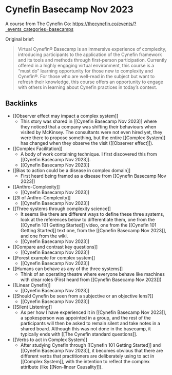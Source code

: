 # Cynefin Basecamp Nov 2023

A course from The Cynefin Co: https://thecynefin.co/events/?_events_categories=basecamps

Original brief:
> Virtual Cynefin® Basecamp is an immersive experience of complexity, introducing participants to the application of the Cynefin framework and its tools and methods through first-person participation. Currently offered in a highly engaging virtual environment, this course is a “must do” learning opportunity for those new to complexity and Cynefin®. For those who are well-read in the subject but want to refresh their knowledge, this course offers an opportunity to engage with others in learning about Cynefin practices in today’s context.

## Backlinks
* [[Observer effect may impact a complex system]]
	* This story was shared in [[Cynefin Basecamp Nov 2023]] where they noticed that a company was shifting their behaviours when visited by McKinsey. The consultants were not even hired yet, they were there to propose something, but the entire [[Complex System]] has changed when they observe the visit ([[Observer effect]]).
* [[Complex Facilitation]]
	* A body of work containing technique. I first discovered this from [[Cynefin Basecamp Nov 2023]].
	* [[Cynefin Basecamp Nov 2023]]
* [[Bias to action could be a disease in complex domain]]
	* First heard being framed as a disease from [[Cynefin Basecamp Nov 2023]]
* [[Anthro-Complexity]]
	* [[Cynefin Basecamp Nov 2023]]
* [[3I of Anthro-Complexity]]
	* [[Cynefin Basecamp Nov 2023]]
* [[Three systems through complexity science]]
	* It seems like there are different ways to define these three systems, look at the references below to differentiate them, one from the [[Cynefin 101 Getting Started]] video, one from the [[Cynefin 101 Getting Started]] text one, from the [[Cynefin Basecamp Nov 2023]], and one from the wiki.
	* [[Cynefin Basecamp Nov 2023]]
* [[Compare and contrast key questions]]
	* [[Cynefin Basecamp Nov 2023]]
* [[Forest example for complex system]]
	* [[Cynefin Basecamp Nov 2023]]
* [[Humans can behave as any of the three systems]]
	* Think of an operating theatre where everyone behave like machines with clear roles (First heard from [[Cynefin Basecamp Nov 2023]])
* [[Linear Cynefin]]
	* [[Cynefin Basecamp Nov 2023]]
* [[Should Cynefin be seen from a subjective or an objective lens?]]
	* [[Cynefin Basecamp Nov 2023]]
* [[Silent Listening]]
	* As per how I have experienced it in [[Cynefin Basecamp Nov 2023]], a spokesperson was appointed in a group, and the rest of the participants will then be asked to remain silent and take notes in a shared board. Although this was not done in the basecamp, it typically ends with [[The Cynefin standard questions]].
* [[Verbs to act in Complex System]]
	* After studying Cynefin through [[Cynefin 101 Getting Started]] and [[Cynefin Basecamp Nov 2023]], it becomes obvious that there are different verbs that practitioners are deliberately using to act in [[Complex System]], with the intention to reflect the complex attribute (like [[Non-linear Causality]]).

<!-- #evergreen -->

<!-- {BearID:7E877F44-817C-48AA-B77B-0E0B0D0F5E24} -->
